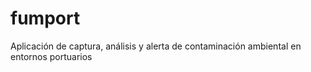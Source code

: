 # fumport
Aplicación de captura, análisis y alerta de contaminación ambiental en entornos portuarios
